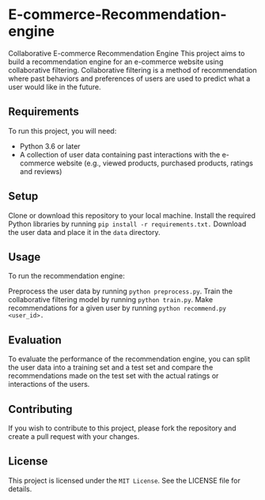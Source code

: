 # E-commerce-Recommendation-engine
Collaborative E-commerce Recommendation Engine
This project aims to build a recommendation engine for an e-commerce website using collaborative filtering. Collaborative filtering is a method of recommendation where past behaviors and preferences of users are used to predict what a user would like in the future.

## Requirements
To run this project, you will need:

* Python 3.6 or later
* A collection of user data containing past interactions with the e-commerce website (e.g., viewed products, purchased products, ratings and reviews)
## Setup
Clone or download this repository to your local machine.
Install the required Python libraries by running `pip install -r requirements.txt.`
Download the user data and place it in the `data` directory.
## Usage
To run the recommendation engine:

Preprocess the user data by running `python preprocess.py`.
Train the collaborative filtering model by running `python train.py`.
Make recommendations for a given user by running `python recommend.py <user_id>.`
## Evaluation
To evaluate the performance of the recommendation engine, you can split the user data into a training set and a test set and compare the recommendations made on the test set with the actual ratings or interactions of the users.

## Contributing
If you wish to contribute to this project, please fork the repository and create a pull request with your changes.

## License
This project is licensed under the `MIT License`. See the LICENSE file for details.
